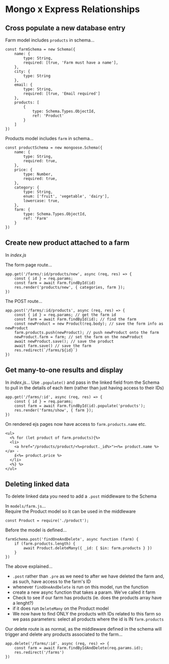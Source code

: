 # Mongo x Express Relationships

## Cross populate a new database entry

Farm model includes `products` in schema...

    const farmSchema = new Schema({
        name: {
            type: String,
            required: [true, 'Farm must have a name'],
        },
        city: {
            type: String
        },
        email: {
            type: String,
            required: [true, 'Email required']
        },
        products: [
            {
                type: Schema.Types.ObjectId,
                ref: 'Product'
            }
        ]
    })

Products model includes `farm` in schema...

    const productSchema = new mongoose.Schema({
        name: {
            type: String,
            required: true,
        },
        price: {
            type: Number,
            required: true,
        },
        category: {
            type: String,
            enum: ['fruit', 'vegetable', 'dairy'],
            lowercase: true,
        },
        farm: {
            type: Schema.Types.ObjectId,
            ref: 'Farm'
        }
    })

## Create new product attached to a farm

In *index.js*

The form page route...


    app.get('/farms/:id/products/new', async (req, res) => {
        const { id } = req.params;
        const farm = await Farm.findById(id)
        res.render('products/new', { categories, farm });
    })

The POST route...

    app.post('/farms/:id/products', async (req, res) => {
        const { id } = req.params; // get the farm id
        const farm = await Farm.findById(id); // find the farm
        const newProduct = new Product(req.body); // save the form info as newProduct
        farm.products.push(newProduct); // push newProduct onto the farm 
        newProduct.farm = farm; // set the farm on the newProduct
        await newProduct.save(); // save the product
        await farm.save() // save the farm
        res.redirect(`/farms/${id}`)
    })

## Get many-to-one results and display

In *index.js*...
Use `.populate()` and pass in the linked field from the Schema to pull in the details of each item (rather than just having access to their IDs)

    app.get('/farms/:id', async (req, res) => {
        const { id } = req.params;
        const farm = await Farm.findById(id).populate('products');
        res.render('farms/show', { farm });
    })

On rendered ejs pages now have access to `farm.products.name` etc.

    <ul>
      <% for (let product of farm.products){%>
      <li>
        <a href="/products/product/<%=product._id%>"><%= product.name %></a> -
        £<%= product.price %>
      </li>
      <%} %>
    </ul>

## Deleting linked data
To delete linked data you need to add a `.post` middleware to the Schema  

In `models/farm.js`...  
Require the Product model so it can be used in the middleware

    const Product = require('./product');

Before the model is defined... 

    farmSchema.post('findOneAndDelete', async function (farm) {
        if (farm.products.length) {
            await Product.deleteMany({ _id: { $in: farm.products } })
        }
    })

The above explained...
- `.post` rather than `.pre` as we need to after we have deleted the farm and, as such, have access to the farm's ID
- whenever `findOneAndDelete` is run on this model, run the function
- create a new async function that takes a param. We've called it farm
- Check to see if our farm has products (ie. does the products array have a lenght?)
- if it does run `DeleteMany` on the Product model
- We now have to find ONLY the products with IDs related to this farm so we pass parameters: select all products where the id is IN `farm.products`

Our delete route is as normal, as the middleware defined in the schema will trigger and delete any products associated to the farm...

    app.delete('/farms/:id', async (req, res) => {
        const farm = await Farm.findByIdAndDelete(req.params.id);
        res.redirect('/farms')
    })